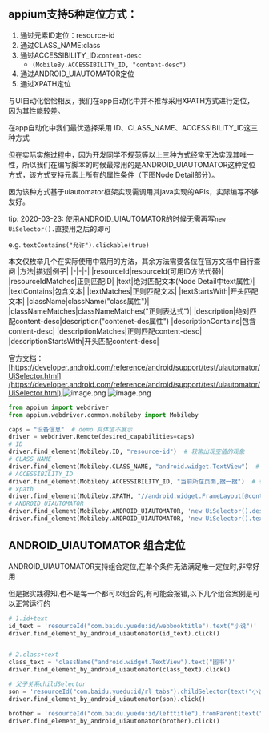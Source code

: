 
## appium支持5种定位方式：
1. 通过元素ID定位：resource-id
2. 通过CLASS_NAME:class
3. 通过ACCESSIBILITY_ID:`content-desc`
    - `(MobileBy.ACCESSIBILITY_ID, "content-desc")`
4. 通过ANDROID_UIAUTOMATOR定位
5. 通过XPATH定位

与UI自动化恰恰相反，我们在app自动化中并不推荐采用XPATH方式进行定位，因为其性能较差。

在app自动化中我们最优选择采用 ID、CLASS_NAME、ACCESSIBILITY_ID这三种方式

但在实际实施过程中，因为开发同学不规范等以上三种方式经常无法实现其唯一性，所以我们在编写脚本的时候最常用的是ANDROID_UIAUTOMATOR这种定位方式，该方式支持元素上所有的属性条件（下图Node Detail部分）。

因为该种方式基于uiautomator框架实现需调用其java实现的APIs，实际编写不够友好。


tip: 2020-03-23: 使用ANDROID_UIAUTOMATOR的时候无需再写`new UiSelector().`直接用之后的即可 

e.g.  `textContains("允许").clickable(true)`


本文仅枚举几个在实际使用中常用的方法，其余方法需要各位在官方文档中自行查阅
|方法|描述|例子|
|-|-|-|
|resourceId|resourceId(可用ID方法代替)|
|resourceIdMatches|正则匹配ID|
|text|绝对匹配文本(Node Detail中text属性)|
|textContains|包含文本|
|textMatches|正则匹配文本|
|textStartsWith|开头匹配文本|
|className|className("class属性")|
|classNameMatches|classNameMatches("正则表达式")|
|description|绝对匹配content-desc|description("contenet-des属性")
|descriptionContains|包含content-desc|
|descriptionMatches|正则匹配content-desc|
|descriptionStartsWith|开头匹配content-desc|


官方文档：[https://developer.android.com/reference/android/support/test/uiautomator/UiSelector.html](https://developer.android.com/reference/android/support/test/uiautomator/UiSelector.html)
![image.png](https://upload-images.jianshu.io/upload_images/20499241-0ae5b6494885cfa2.png?imageMogr2/auto-orient/strip%7CimageView2/2/w/1240)
![image.png](https://upload-images.jianshu.io/upload_images/20499241-2d59d585a848947f.png?imageMogr2/auto-orient/strip%7CimageView2/2/w/1240)

```python
from appium import webdriver
from appium.webdriver.common.mobileby import Mobileby

caps = "设备信息"  # demo 具体值不展示
driver = webdriver.Remote(desired_capabilities=caps)
# ID
driver.find_element(Mobileby.ID, "resource-id")  # 较常出现空值的现象
# CLASS_NAME
driver.find_element(Mobileby.CLASS_NAME, "android.widget.TextView")  # app中class更倾向于web中type，非web中class。实际实施中基本无法使用，相同值过多
# ACCESSIBILITY_ID
driver.find_element(Mobileby.ACCESSIBILITY_ID, "当前所在页面,搜一搜")  # 较常出现空值，如果有能力推动最好让开发加上
# xpath
driver.find_element(Mobileby.XPATH, "//android.widget.FrameLayout[@content-desc='当前所在页面,搜一搜']")
# ANDROID_UIAUTOMATOR
driver.find_element(Mobileby.ANDROID_UIAUTOMATOR, 'new UiSelector().description("当前所在页面,搜一搜")') # contenet-des中的信息
driver.find_element(Mobileby.ANDROID_UIAUTOMATOR, 'new UiSelector().text("复制")')   # 因为手机屏幕较小，信息量比较少。故一般在实际使用的时候较多用text用于定位，一般不会出现重复的现象
```

## ANDROID_UIAUTOMATOR 组合定位
ANDROID_UIAUTOMATOR支持组合定位,在单个条件无法满足唯一定位时,非常好用

但是据实践得知,也不是每一个都可以组合的,有可能会报错,以下几个组合案例是可以正常运行的
```py
# 1.id+text
id_text = 'resourceId("com.baidu.yuedu:id/webbooktitle").text("小说")'
driver.find_element_by_android_uiautomator(id_text).click()


# 2.class+text
class_text = 'className("android.widget.TextView").text("图书")'
driver.find_element_by_android_uiautomator(class_text).click()

# 父子关系childSelector
son = 'resourceId("com.baidu.yuedu:id/rl_tabs").childSelector(text("小说"))'
driver.find_element_by_android_uiautomator(son).click()

brother = 'resourceId("com.baidu.yuedu:id/lefttitle").fromParent(text("图书"))'
driver.find_element_by_android_uiautomator(brother).click()
```